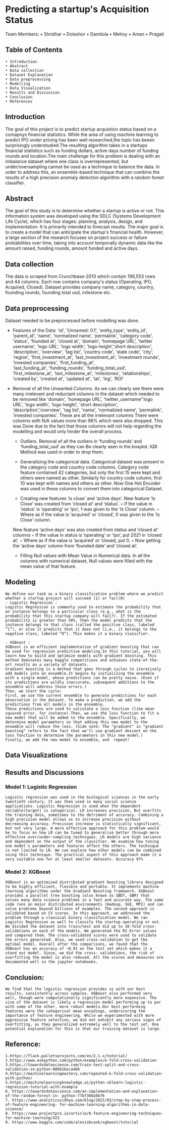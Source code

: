 # Predicting a startup's Acquisition Status

Team Members: 
    • Shridhar 
    • Doleshor 
    • Damilola 
    • Melroy 
    • Aman 
    • Pragati


## Table of Contents
    • Introduction
    • Abstract
    • Data collection
    • Dataset Explanation
    • Data preprocessing
    • Modelling
    • Data Visualization
    • Results and Discussion
    • Conclusion
    • References





## Introduction
The goal of this project is to predict startup acquistion status based on a comapnys financial 
statistics. While the area of using machine learning to predict IPO under pricing has been 
well researched,the topic has beeen surprisingly understudied.The resulting algorithm takes 
in a startups financial statistics such as funding dollars, active days number of funding 
rounds and location.The main challenge for this problem is dealing with an imbalance dataset
where one class is overrepresented, but under/oversampling cannot be used as a technique 
to balance the data. In order to address this, an ensemble-based technique that can 
combine the results of a high precision anomaly detection algorithm with a random forest 
classifier.

## Abstract
The goal of this study is to determine whether a startup is active or not. This information system was 
developed using the SDLC (Systems Development Life Cycle), which has four stages: planning, analysis, 
design, and implementation. It is primarily intended to forecast results. The major goal is to create 
a model that can anticipate the startup's financial health. However, a large section of the research 
focuses on project success or failure probabilities over time, taking into account temporally dynamic 
data like the amount raised, funding rounds, amount funded and active days.

## Data collection
The data is scraped from Crunchbase-2013 which contain 196,553 rows and 44 columns. Each row contains company's status (Operating, IPO, Acquired, Closed). Dataset provides company name, category, country, founding rounds, founding total usd, milestone etc.

## Data preprocessing
Dataset needed to be preprocessed before modelling was done.
- Features of the Data:
    'id', 'Unnamed: 0.1', 'entity_type', 'entity_id', 'parent_id', 'name', 'normalized name', 
    'permalink', 'category code', 'status', 'founded at', 'closed at', 'domain', 'homepage URL', 
    'twitter username', 'logo URL', 'logo width', 'logo height','short description', 'description', 
    'overview', 'tag list', 'country code', 'state code', 'city', 'region',     'first_investment_at', 'last_investment_at', 'investment rounds', 'invested companies', 'first_funding_at',     
    'last_funding_at', 'funding_rounds', 'funding_total_usd', 'first_milestone_at', 'last_milestone_at', 
    'milestones',  'relationships', 'created by', 'created at', 'updated at', 'lat', 'lng', 'ROI'

- Removal of all the Unwanted Columns.
    As we can clearly see there were many irrelevant and reductant columns in the dataset which 
    needed to be removed like   'domain', 'homepage URL', 'twitter_username''logo URL', 'logo width', 
    'logo height', 'short description', 'description','overview', 'tag list', 'name', 'normalized name', 
    'permalink', 'invested companies'. These are all the irrelevant columns
There were columns with N/A values more than 96% which were also dropped. This was Done due to the fact that those columns will not help regarding the modelling and would only hinder the overall process.

    - Outliers.
    Removal of all the outliers in ‘funding rounds’ and ‘funding_total_usd’ as they can
    Be clearly seen in the boxplot. IQR Method was used in order to drop them.

    - Generalizing the categorical data.
    Categorical dataset was present in the category code and country code columns. Category code feature contained 42 categories, but only the first 15 were kept and others were named as other. Similarly for country code column, first 10 was kept with names and others as other.
    Now One Hot Encoder was used in these columns to convert them into categorical Dataset.
    
    - Creating new features ‘is close’ and ‘active days’.
    New feature ‘Is Close’ was created from ‘closed at’ and ‘status’.
        ◦ If the value in ‘status’ is ‘operating’ or ‘ipo’, 1 was given to the ‘Is Close’ column.
        ◦ Where as if the value is ‘acquired’ or ‘closed’, 0 was given to the ‘Is Close’ column.

    New feature ‘active days’ was also created from status and ‘closed at’ columns
        ◦ If the value in status is ‘operating’ or ‘ipo’, put 2021 in ‘closed at’.
        ◦ Where as if the value is ‘acquired’ or ‘closed, put 0.
        ◦ Now getting the ‘active days’ column from ‘founded date’ and ‘closed at’.

    - Filling Null values with Mean Value in Numerical data.
    In all the columns with numerical dataset, Null values were filled with the mean value of that feature.
    
## Modeling 
    We define our task as a binary classification problem where we predict whether a startup project will succeed (1) or fail(0)
    - Logistic Regression :
    Logistic Regression is commonly used to estimate the probability that an instance belongs to a particular class (e.g., what is the probability that this startup company will fail?). If the estimated probability is greater than 50%, then the model predicts that the instance belongs to that class (called the positive class, labeled “1”), or else it predicts that it does not (i.e., it belongs to the negative class, labeled “0”). This makes it a binary classifier.
    
    - XGBoost :
    XGBoost is an efficient implementation of gradient boosting that can be used for regression predictive modeling.In this tutorial, you will learn how to build and optimize models with gradient boosting. This method dominates many Kaggle competitions and achieves state-of-the- art results on a variety of datasets.
    Gradient boosting is a method that goes through cycles to iteratively add models into an ensemble.It begins by initializing the ensemble with a single model, whose predictions can be pretty naive. (Even if its predictions are wildly inaccurate, subsequent additions to the ensemble will address those errors.)
    Then, we start the cycle:
    First, we use the current ensemble to generate predictions for each observation in the dataset. To make a prediction, we add the predictions from all models in the ensemble.
    These predictions are used to calculate a loss function (like mean squared error, for instance).Then, we use the loss function to fit a new model that will be added to the ensemble. Specifically, we determine model parameters so that adding this new model to the ensemble will reduce the loss. (Side note: The "gradient" in "gradient boosting" refers to the fact that we'll use gradient descent on the loss function to determine the parameters in this new model.)
    Finally, we add the new model to ensemble, and	repeat!



## Data Visualizations

## Results and Discussions
### Model 1: Logistic Regression
    Logistic regression was used in the biological sciences in the early twentieth century. It was then used in many social science applications. Logistic Regression is used when the dependent variable(target) is categorical. LR increases precision, But overfits the training data, sometimes to the detriment of accuracy. Combining a high precision model allows us to increase precision without decreasing accuracy. Precision increase is statistically significant, but not very large. A more effective approach for this problem would be to focus on how LR can be tuned to generalise better through more effective over/under-sampling techniques. LR models are high variance and dependent on the output of the classifier. We examine how tuning one model's parameters and features affect the others. The technique is not limited to LR. We can explore how other models can be combined using this technique. The practical aspect of this approach made it a very suitable one for at least smaller datasets. Accuracy 97%

### Model 2: XGBoost
    XGBoost is an optimized distributed gradient boosting library designed to be highly efficient, flexible and portable. It implements machine learning algorithms under the Gradient Boosting framework. XGBoost provides a parallel tree boosting (also known as GBDT, GBM) that solves many data science problems in a fast and accurate way. The same code runs on major distributed environments (Hadoop, SGE, MPI) and can solve problems beyond billions of examples. The second approach is validated based on CV scores. In this approach, we addressed the problem through a classical binary classification model. We ran Logistic Regression as well to classify the startup operating or not. We divided the dataset into train/test and did up to 10-fold cross- validations on each of the models. We generated the R2 Error values and compared them. The cross-validated scores were used to validate the errors generated. Also, we used cross-validation to get the optimal model. Overall after the comparisons, we found that the XGBoost has an accuracy of ~0.91 on the test set which makes it a stand out model. Since, we did the cross- validations, the risk of overfitting the model is also reduced. All the scores and measures are documented well in the jupyter notebooks.

## Conclusion:
    We find that the logistic regression provides us with our best results, consistently across samples. XGBoost also performed very well, though were computationally significantly more expensive. The size of the dataset is likely a regression model performing up to par with some of the other, more robust models.Our best performing features were the categorical mean encodings, underscoring the importance of feature engineering. While we experimented with more aggressive feature selection, we did not exhibit any serious signs of overfitting, as they generalized extremely well to the test set. One potential explanation for this is that our training dataset is large.

## Reference:
    1.https://flask.palletsprojects.com/en/2.1.x/tutorial/ 
    2.https://www.askpython.com/python/examples/k-fold-cross-validation 
    3.https://towardsdatascience.com/train-test-split-and-cross-validation-in-python-80b61beca4b6 
    4.https://machinelearningmastery.com/repeated-k-fold-cross-validation-with-python/ 
    5.https://machinelearningknowledge.ai/python-sklearn-logistic-regression-tutorial-with-example
    6. https://towardsdatascience.com/an-implementation-and-explanation-of-the-random-forest-in- python-77bf308a9b76
    7. https://www.analyticsvidhya.com/blog/2021/03/step-by-step-process-of-feature-engineering- for-machine-learning-algorithms-in-data-science/
    8. https://www.projectpro.io/article/8-feature-engineering-techniques-for-machine-learning/423
    9. https://www.kaggle.com/code/alexisbcook/xgboost/tutorial